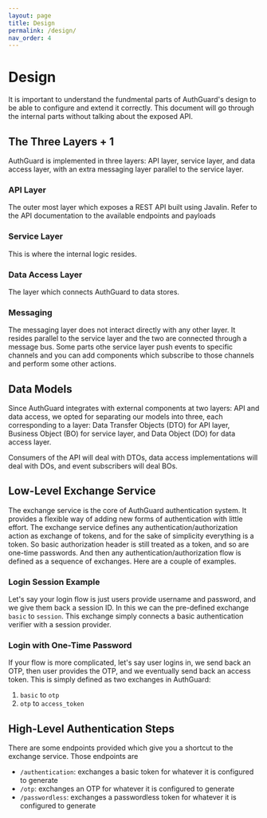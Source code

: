 ```yaml
---
layout: page
title: Design
permalink: /design/
nav_order: 4
---
```

# Design
It is important to understand the fundmental parts of AuthGuard's design to be able to configure and extend it correctly. This document will go through the internal parts without talking about the exposed API.

## The Three Layers + 1
AuthGuard is implemented in three layers: API layer, service layer, and data access layer, with an extra messaging layer parallel to the service layer.

### API Layer
The outer most layer which exposes a REST API built using Javalin. Refer to the API documentation to the available endpoints and payloads

### Service Layer
This is where the internal logic resides.

### Data Access Layer
The layer which connects AuthGuard to data stores.

### Messaging
The messaging layer does not interact directly with any other layer. It resides parallel to the service layer and the two are connected through a message bus. Some parts othe service layer push events to specific channels and you can add components which subscribe to those channels and perform some other actions.

## Data Models
Since AuthGuard integrates with external components at two layers: API and data access, we opted for separating our models into three, each corresponding to a layer: Data Transfer Objects (DTO) for API layer, Business Object (BO) for service layer, and Data Object (DO) for data access layer.

Consumers of the API will deal with DTOs, data access implementations will deal with DOs, and event subscribers will deal BOs.

## Low-Level Exchange Service
The exchange service is the core of AuthGuard authentication system. It provides a flexible way of adding new forms of authentication with little effort. The exchange service defines any authentication/authorization action as exchange of tokens, and for the sake of simplicity everything is a token. So basic authorization header is still treated as a token, and so are one-time passwords. And then any authentication/authorization flow is defined as a sequence of exchanges. Here are a couple of examples.

### Login Session Example
Let's say your login flow is just users provide username and password, and we give them back a session ID. In this we can the pre-defined exchange `basic` to `session`. This exchange simply connects a basic authentication verifier with a session provider.

### Login with One-Time Password
If your flow is more complicated, let's say user logins in, we send back an OTP, then user provides the OTP, and we eventually send back an access token. This is simply defined as two exchanges in AuthGuard:
1. `basic` to `otp`
2. `otp` to `access_token`

## High-Level Authentication Steps
There are some endpoints provided which give you a shortcut to the exchange service. Those endpoints are
* `/authentication`: exchanges a basic token for whatever it is configured to generate
* `/otp`: exchanges an OTP for whatever it is configured to generate
* `/passwordless`: exchanges a passwordless token for whatever it is configured to generate
